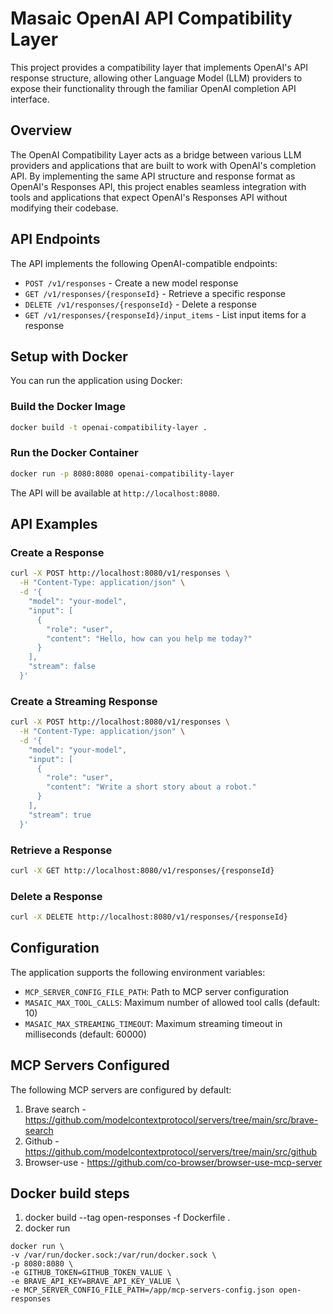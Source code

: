 # Masaic OpenAI API Compatibility Layer

This project provides a compatibility layer that implements OpenAI's API response structure, allowing other Language Model (LLM) providers to expose their functionality through the familiar OpenAI completion API interface.

## Overview

The OpenAI Compatibility Layer acts as a bridge between various LLM providers and applications that are built to work with OpenAI's completion API. By implementing the same API structure and response format as OpenAI's Responses API, this project enables seamless integration with tools and applications that expect OpenAI's Responses API without modifying their codebase.

## API Endpoints

The API implements the following OpenAI-compatible endpoints:

- `POST /v1/responses` - Create a new model response
- `GET /v1/responses/{responseId}` - Retrieve a specific response
- `DELETE /v1/responses/{responseId}` - Delete a response
- `GET /v1/responses/{responseId}/input_items` - List input items for a response

## Setup with Docker

You can run the application using Docker:

### Build the Docker Image

```bash
docker build -t openai-compatibility-layer .
```

### Run the Docker Container

```bash
docker run -p 8080:8080 openai-compatibility-layer
```

The API will be available at `http://localhost:8080`.

## API Examples

### Create a Response

```bash
curl -X POST http://localhost:8080/v1/responses \
  -H "Content-Type: application/json" \
  -d '{
    "model": "your-model",
    "input": [
      {
        "role": "user",
        "content": "Hello, how can you help me today?"
      }
    ],
    "stream": false
  }'
```

### Create a Streaming Response

```bash
curl -X POST http://localhost:8080/v1/responses \
  -H "Content-Type: application/json" \
  -d '{
    "model": "your-model",
    "input": [
      {
        "role": "user",
        "content": "Write a short story about a robot."
      }
    ],
    "stream": true
  }'
```

### Retrieve a Response

```bash
curl -X GET http://localhost:8080/v1/responses/{responseId}
```

### Delete a Response

```bash
curl -X DELETE http://localhost:8080/v1/responses/{responseId}
```

## Configuration

The application supports the following environment variables:

- `MCP_SERVER_CONFIG_FILE_PATH`: Path to MCP server configuration
- `MASAIC_MAX_TOOL_CALLS`: Maximum number of allowed tool calls (default: 10)
- `MASAIC_MAX_STREAMING_TIMEOUT`: Maximum streaming timeout in milliseconds (default: 60000)

## MCP Servers Configured

The following MCP servers are configured by default:

1. Brave search - https://github.com/modelcontextprotocol/servers/tree/main/src/brave-search
2. Github - https://github.com/modelcontextprotocol/servers/tree/main/src/github
3. Browser-use - https://github.com/co-browser/browser-use-mcp-server

## Docker build steps
1. docker build --tag open-responses -f Dockerfile .
2. docker run
```
docker run \
-v /var/run/docker.sock:/var/run/docker.sock \                                  
-p 8080:8080 \
-e GITHUB_TOKEN=GITHUB_TOKEN_VALUE \
-e BRAVE_API_KEY=BRAVE_API_KEY_VALUE \
-e MCP_SERVER_CONFIG_FILE_PATH=/app/mcp-servers-config.json open-responses

```
